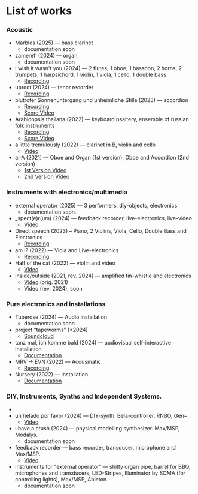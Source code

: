 # List of works

### Acoustic
- Marbles (2025) — bass clarinet
  - documentation soon
- zameret’ (2024) — organ
  - documentation soon
- i wish it wasn't you (2024) — 2 flutes, 1 oboe, 1 bassoon, 2 horns, 2 trumpets, 1 harpsichord, 1 violin, 1 viola, 1 cello, 1 double bass
  - [Recording](https://soundcloud.com/ilya-vyazov/i-wish-it-wasnt-you?si=37b0b31c1af24633a51840ee0a057407&utm_source=clipboard&utm_medium=text&utm_campaign=social_sharing)
- uproot (2024) — tenor recorder
  - [Recording](https://on.soundcloud.com/bZxwQQk18A7m96Ss6) 
- blutroter Sonnenuntergang und unheimliche Stille (2023) — accordion
  - [Recording](https://soundcloud.com/ilya-vyazov/blutroter-sonnenuntergang-und-unheimliche-stille?si=3e10c69b30d34604b709b0c7ac2cbd9c&utm_source=clipboard&utm_medium=text&utm_campaign=social_sharing)
  - [Score Video](https://scorefol.io/w/clzwk0yfj00013lkx2vmkvzix)
- Arabidopsis thaliana (2022) — keyboard psaltery, ensemble of russian folk instruments
  - [Recording](https://soundcloud.com/ilya-vyazov/arabidopsis-thaliana-for-keyboard-psaltery-and-ensemble-of-russian-folk-instruments?si=363f562721be4252abfe491cedf1857f&utm_source=clipboard&utm_medium=text&utm_campaign=social_sharing)
  - [Score Video](https://youtu.be/pYCu6mCMjS0?si=nTAK0cu092_CP5wc)
- a little tremulously (2022) — clarinet in B, violin and cello
  - [Video](https://www.youtube.com/watch?v=ZT9cgRqR5U8&feature=youtu.be)
- airA (2021) — Oboe and Organ (1st version), Oboe and Accordion (2nd version)
  - [1st Version Video](https://youtu.be/bLCfoirQpag)
  - [2nd Version Video](https://youtu.be/bBbLD4vVJjQ)
    
### Instruments with electronics/multimedia
- external operator (2025) — 3 performers, diy-objects, electronics
  - documentation soon.
- _spect(e)r(um) (2024) — feedback recorder, live-electronics, live-video
  - [Video](https://youtu.be/1LtMkUAUPd4)
- Direct speech (2023) – Piano, 2 Violins, Viola, Cello, Double Bass and Electronics
  - [Recording](https://soundcloud.com/ilya-vyazov/direct-speech/s-Fzzmvk0WuPa?si=8c7deb2e52f5483c924af0e0659d1349&utm_source=clipboard&utm_medium=text&utm_campaign=social_sharing)
- am i? (2022) — Viola and Live-electronics
  - [Recording](https://soundcloud.com/ilya-vyazov/am-i-for-viola-and-live-electronics?si=363f562721be4252abfe491cedf1857f&utm_source=clipboard&utm_medium=text&utm_campaign=social_sharing)
- Half of the cat (2022) — violin and video
  - [Video](https://www.youtube.com/watch?v=rT6uOTrKmWs&feature=youtu.be)
- inside/outside (2021, rev. 2024) — amplified tin-whistle and electronics
  - [Video](https://www.youtube.com/watch?v=zvwcfdhO8Eg&feature=youtu.be) (orig. 2021)
  - Video (rev. 2024), soon
    
### Pure electronics and installations
- Tuberose (2024) — Audio installation
  - documentation soon
- project “tapeworms” (*2024)
  - [Soundcloud](https://soundcloud.com/mhl_tapeworms?utm_source=clipboard&utm_medium=text&utm_campaign=social_sharing)
- tanz mal, ich komme bald (2024) — audiovisual self-interactive installation
  - [Documentation](https://youtu.be/ah5MmVPgf8k?si=f6fGEopDqc2aU8Ru)
- MRV → EVN (2022) — Acousmatic
  - [Recording](https://soundcloud.com/ilya-vyazov/mrvevn?si=363f562721be4252abfe491cedf1857f&utm_source=clipboard&utm_medium=text&utm_campaign=social_sharing)
- Nursery (2022) — Installation
  - [Documentation](https://www.youtube.com/watch?v=kzFQqdl6KeU)
    
### DIY, Instruments, Synths and Independent Systems.
- 
- un helado por favor (2024) — DIY-synth. Bela-controller, RNBO, Gen~
  - [Video](https://youtu.be/s-Z9TrszJ_4)
- i have a crush (2024) — physical modelling synthesizer. Max/MSP, Modalys.
  - documentation soon
- feedback recorder — bass recorder, transducer, microphone and Max/MSP.
  - [Video](https://youtu.be/1LtMkUAUPd4)
- instruments for "external operator" — shitty organ pipe, barrel for BBQ, microphones and transducers, LED-Stripes, Illuminator by SOMA (for controlling lights), Max/MSP, Ableton.
  - documentation soon